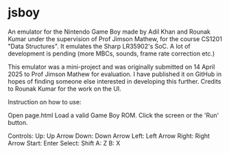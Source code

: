 # jsboy
An emulator for the Nintendo Game Boy made by Adil Khan and Rounak Kumar under the supervision of Prof Jimson Mathew, for the course CS1201 "Data Structures". It emulates the Sharp LR35902's SoC. A lot of development is pending (more MBCs, sounds, frame rate correction etc.)

This emulator was a mini-project and was originally submitted on 14 April 2025 to Prof Jimson Mathew for evaluation. I have published it on GitHub in hopes of finding someone else interested in developing this further.
Credits to Rounak Kumar for the work on the UI.

Instruction on how to use:

Open page.html
Load a valid Game Boy ROM.
Click the screen or the 'Run' button.

Controls:
Up: Up Arrow
Down: Down Arrow
Left: Left Arrow
Right: Right Arrow
Start: Enter
Select: Shift
A: Z
B: X
